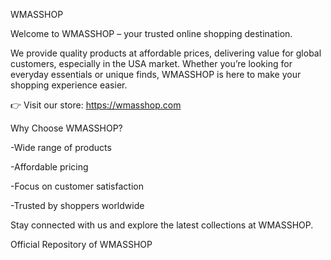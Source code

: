 WMASSHOP

Welcome to WMASSHOP – your trusted online shopping destination.

We provide quality products at affordable prices, delivering value for global customers, especially in the USA market. Whether you’re looking for everyday essentials or unique finds, WMASSHOP is here to make your shopping experience easier.

👉 Visit our store: https://wmasshop.com

Why Choose WMASSHOP?

-Wide range of products

-Affordable pricing

-Focus on customer satisfaction

-Trusted by shoppers worldwide

Stay connected with us and explore the latest collections at WMASSHOP.

Official Repository of WMASSHOP
